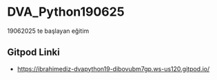 # DVA_Python190625
19062025 te başlayan eğitim



## Gitpod Linki
* https://ibrahimediz-dvapython19-dibovubm7gp.ws-us120.gitpod.io/